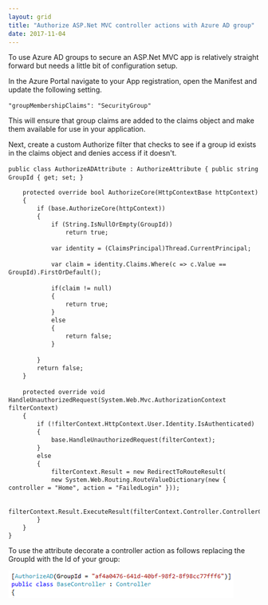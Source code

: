 ```yaml
---
layout: grid
title: "Authorize ASP.Net MVC controller actions with Azure AD group"
date: 2017-11-04
---
```


To use Azure AD groups to secure an ASP.Net MVC app is relatively straight forward but needs a little bit of configuration setup. 

In the Azure Portal navigate to your App registration, open the Manifest and update the following setting.

`"groupMembershipClaims": "SecurityGroup"`

This will ensure that group claims are added to the claims object and make them available for use in your application.

Next, create a custom Authorize filter that checks to see if a group id exists in the claims object and denies access if it doesn't.

`public class AuthorizeADAttribute : AuthorizeAttribute
    {
        public string GroupId { get; set; }`
        
        protected override bool AuthorizeCore(HttpContextBase httpContext)
        {
            if (base.AuthorizeCore(httpContext))
            {
                if (String.IsNullOrEmpty(GroupId))
                    return true;

                var identity = (ClaimsPrincipal)Thread.CurrentPrincipal;

                var claim = identity.Claims.Where(c => c.Value == GroupId).FirstOrDefault();
               
                if(claim != null)
                {
                    return true;
                }
                else
                {
                    return false;
                }

            }
            return false;
        }

        protected override void HandleUnauthorizedRequest(System.Web.Mvc.AuthorizationContext filterContext)
        {
            if (!filterContext.HttpContext.User.Identity.IsAuthenticated)
            {
                base.HandleUnauthorizedRequest(filterContext);
            }
            else
            {
                filterContext.Result = new RedirectToRouteResult(
                new System.Web.Routing.RouteValueDictionary(new { controller = "Home", action = "FailedLogin" }));

                filterContext.Result.ExecuteResult(filterContext.Controller.ControllerContext);
            }
        }
    }

To use the attribute decorate a controller action as follows replacing the GroupId with the Id of your group:

![](/assets/images/AzureAD2.png)